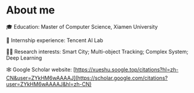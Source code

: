 # About me

:mortar_board: Education: Master of Computer Science, Xiamen University

:briefcase: Internship experience: Tencent AI Lab

:man_scientist: Research interests: Smart City; Multi-object Tracking; Complex System; Deep Learning

:spider_web: Google Scholar website: [https://xueshu.soogle.top/citations?hl=zh-CN&user=ZYkHM6wAAAAJ](https://scholar.google.com/citations?user=ZYkHM6wAAAAJ&hl=zh-CN)
